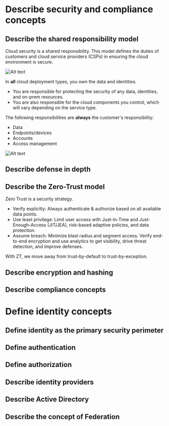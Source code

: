 # Describe security and compliance concepts
## Describe the shared responsibility model
Cloud security is a shared responsibility. This model defines the duties of customers and cloud service providers (CSPs) in ensuring the cloud environment is secure.

![Alt text](https://learn.microsoft.com/en-us/azure/security/fundamentals/media/shared-responsibility/shared-responsibility.svg)

In **all** cloud deployment types, you own the data and identities.
- You are responsible for protecting the security of any data, identities, and on-prem resources.
- You are also responsible for the cloud components you control, which will vary depending on the service type. 

The following responsibilities are **always** the customer's responsibility:
- Data
- Endpoints/devices
- Accounts
- Access management


![Alt text](https://learn.microsoft.com/en-us/azure/security/fundamentals/media/shared-responsibility/cloud-enabled-security.svg)




## Describe defense in depth

## Describe the Zero-Trust model
Zero Trust is a security strategy.

- Verify explicitly: Always authenticate & authorize based on all available data points.
- Use least privilege: Limit user access with Just-In-Time and Just-Enough-Access (JIT/JEA), risk-based adaptive policies, and data protection.
- Assume breach: Minimize blast radius and segment access. Verify end-to-end encryption and use analytics to get visibility, drive threat detection, and improve defenses.

With ZT, we move away from trust-by-default to trust-by-exception. 




## Describe encryption and hashing

## Describe compliance concepts

# Define identity concepts
## Define identity as the primary security perimeter

## Define authentication

## Define authorization

## Describe identity providers

## Describe Active Directory

## Describe the concept of Federation


